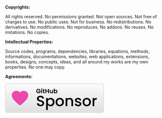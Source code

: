 ﻿  
**Copyrights:**  
  
All rights reserved. No permissions granted. Not open sources. Not free of charges to use. No public uses. Not for business. No redistributions. No derivatives. No modifications. No reproduces. No addons. No reuses. No imitations. No copies.  
  
**Intellectual Properties:**  
  
Source codes, programs, dependencies, libraries, equations, methods, informations, documentations, websites, web applications, extensions, books, designs, concepts, ideas, and all around my works are my own properties. No one may copy.  
  
**Agreements:**  
  
[![Sponsor michaelandrefraniatte](github_sponsor.svg)](https://github.com/sponsors/michaelandrefraniatte)  
  